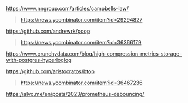 https://www.nngroup.com/articles/campbells-law/
> https://news.ycombinator.com/item?id=29294827

https://github.com/andrewrk/poop
> https://news.ycombinator.com/item?id=36366179

https://www.crunchydata.com/blog/high-compression-metrics-storage-with-postgres-hyperloglog

https://github.com/aristocratos/btop
>  https://news.ycombinator.com/item?id=36467236

https://alvo.me/en/posts/2023/prometheus-debouncing/